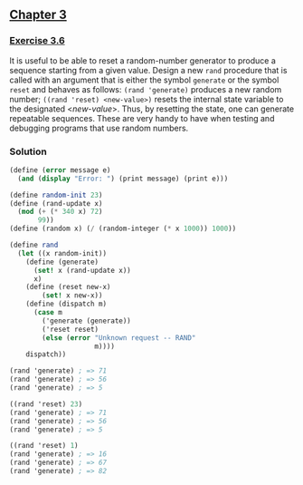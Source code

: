 ## [Chapter 3](../index.md#3-Modularity-Objects-and-State)

### [Exercise 3.6](https://mitpress.mit.edu/sites/default/files/sicp/full-text/book/book-Z-H-20.html#%_thm_3.6)

It is useful to be able to reset a random-number generator to produce a sequence starting from a given value. Design a new `rand` procedure that is called with an argument that is either the symbol `generate` or the symbol `reset` and behaves as follows: `(rand 'generate)` produces a new random number; `((rand 'reset) <new-value>)` resets the internal state variable to the designated <_new-value_>. Thus, by resetting the state, one can generate repeatable sequences. These are very handy to have when testing and debugging programs that use random numbers.

### Solution

```scheme
(define (error message e)
  (and (display "Error: ") (print message) (print e)))

(define random-init 23)
(define (rand-update x)
  (mod (+ (* 340 x) 72)
       99))
(define (random x) (/ (random-integer (* x 1000)) 1000))
```
```scheme
(define rand
  (let ((x random-init))
    (define (generate)
      (set! x (rand-update x))
      x)
    (define (reset new-x)
        (set! x new-x))
    (define (dispatch m)
      (case m
        ('generate (generate))
        ('reset reset)
        (else (error "Unknown request -- RAND"
                     m))))
    dispatch))

(rand 'generate) ; => 71
(rand 'generate) ; => 56
(rand 'generate) ; => 5

((rand 'reset) 23)
(rand 'generate) ; => 71
(rand 'generate) ; => 56
(rand 'generate) ; => 5

((rand 'reset) 1)
(rand 'generate) ; => 16
(rand 'generate) ; => 67
(rand 'generate) ; => 82
```

